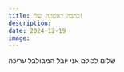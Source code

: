 ```yaml
---
title: כתבה ראשונה שלי!
description: 
date: 2024-12-19
image:
---
```

שלום לכולם אני יובל המבולבל
עריכה